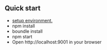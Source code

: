 ## Quick start

- [setup environment.](https://getbootstrap.com/docs/4.2/getting-started/build-tools/#tooling-setup)
- npm install
- boundle install
- npm start
- Open http://localhost:9001 in your browser
